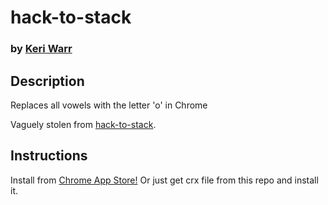 # hack-to-stack
### by [Keri Warr](https://github.com/keriwarr)

## Description
Replaces all vowels with the letter 'o' in Chrome

Vaguely stolen from [hack-to-stack](https://github.com/elvinyung/hack-to-stack).

## Instructions
Install from [Chrome App Store!](https://chrome.google.com/webstore/detail/jordobordo/nfgjijmjfoflnlpocdodcnhbplecnick)
Or just get crx file from this repo and install it.
